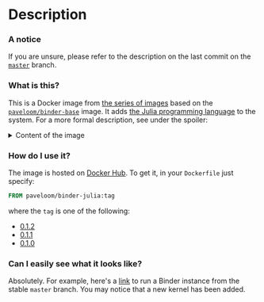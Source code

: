 # Description

### A notice
If you are unsure, please refer to the description on the last commit on the
[`master`](https://github.com/paveloom-d/binder-julia/tree/master) branch.

### What is this?

This is a Docker image from
[the series of images](https://github.com/orgs/paveloom-d/projects/1) based on the
[`paveloom/binder-base`](https://github.com/paveloom-d/binder-base) image. It adds
[the Julia programming language](https://julialang.org/) to the system. For a more formal
description, see under the spoiler:

<details>
<summary>Content of the image</summary>
<ul>
  <li>
    Base image:
    <a href="https://github.com/paveloom-d/binder-base">paveloom/binder-base</a>
    (0.1.3)
  </li>
  <li>Julia (1.5.2):</li>
  <ul>
    <li>Packages:</li>
    <ul>
      <li><a href="https://github.com/JuliaLang/IJulia.jl">IJulia.jl</a></li>
    <ul>
  </ul>
</ul>
</details>

### How do I use it?

The image is hosted on [Docker Hub](https://hub.docker.com/r/paveloom/binder-julia).
To get it, in your `Dockerfile` just specify:

```dockerfile
FROM paveloom/binder-julia:tag
```

where the `tag` is one of the following:

* [0.1.2](https://github.com/paveloom-d/binder-julia/releases/tag/v0.1.2)
* [0.1.1](https://github.com/paveloom-d/binder-julia/releases/tag/v0.1.1)
* [0.1.0](https://github.com/paveloom-d/binder-julia/releases/tag/v0.1.0)

### Can I easily see what it looks like?

Absolutely. For example, here's a
[link](https://mybinder.org/v2/gh/paveloom-d/binder-julia/master?urlpath=lab) to run a
Binder instance from the stable `master` branch. You may notice that a new kernel has been
added.
